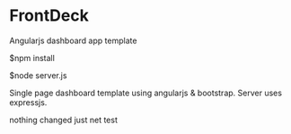 # FrontDeck
Angularjs dashboard app template

$npm install

$node server.js

Single page dashboard template using angularjs & bootstrap.
Server uses expressjs.


nothing changed 
just net test

